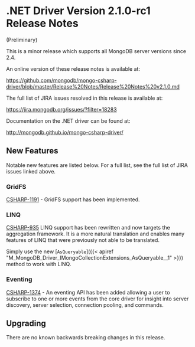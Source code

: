 # .NET Driver Version 2.1.0-rc1 Release Notes

(Preliminary)

This is a minor release which supports all MongoDB server versions since 2.4.

An online version of these release notes is available at:

https://github.com/mongodb/mongo-csharp-driver/blob/master/Release%20Notes/Release%20Notes%20v2.1.0.md

The full list of JIRA issues resolved in this release is available at:

https://jira.mongodb.org/issues/?filter=18283

Documentation on the .NET driver can be found at:

http://mongodb.github.io/mongo-csharp-driver/


## New Features

Notable new features are listed below. For a full list, see the full list of JIRA issues linked above.


### GridFS

[CSHARP-1191](https://jira.mongodb.org/browse/CSHARP-1191) - GridFS support has been implemented.


### LINQ

[CSHARP-935](https://jira.mongodb.org/browse/CSHARP-935) LINQ support has been rewritten and now targets the aggregation framework. It is a more natural translation and enables many features of LINQ that were previously not able to be translated.

Simply use the new [`AsQueryable`]({{< apiref "M_MongoDB_Driver_IMongoCollectionExtensions_AsQueryable__1" >}}) method to work with LINQ.


### Eventing

[CSHARP-1374](https://jira.mongodb.org/browse/CSHARP-1374) - An eventing API has been added allowing a user to subscribe to one or more events from the core driver for insight into server discovery, server selection, connection pooling, and commands.


## Upgrading

There are no known backwards breaking changes in this release.